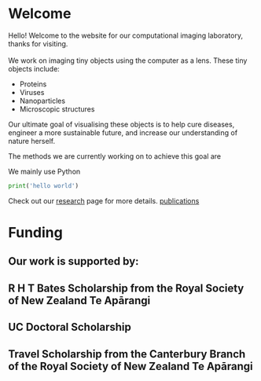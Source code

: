 # Welcome

Hello! Welcome to the website for our computational imaging laboratory, thanks for visiting.
<br>
<br>
We work on imaging tiny objects using the computer as a lens. These tiny objects include:
* Proteins
* Viruses
* Nanoparticles
* Microscopic structures

Our ultimate goal of visualising these objects is to help cure diseases, engineer a more sustainable future, and increase our understanding of nature herself.

The methods we are currently working on to achieve this goal are



We mainly use Python
```python
print('hello world')
```



Check out our 
[research](research.md) page for more details.
[publications](publications.md)


# Funding 
Our work is supported by:
---
R H T Bates Scholarship from the Royal Society of New Zealand Te Apārangi
---
UC Doctoral Scholarship
---
Travel Scholarship from the Canterbury Branch of the Royal Society of New Zealand Te Apārangi
---
